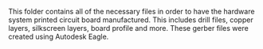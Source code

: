 This folder contains all of the necessary files in order
to have the hardware system printed circuit board manufactured. 
This includes drill files, copper layers, silkscreen layers,
board profile and more. These gerber files were created using Autodesk Eagle.

